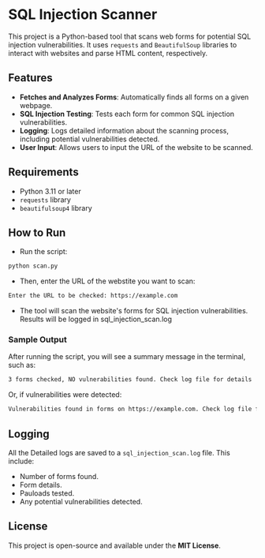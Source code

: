 # SQL Injection Scanner

This project is a Python-based tool that scans web forms for potential SQL injection vulnerabilities. It uses `requests` and `BeautifulSoup` libraries to interact with websites and parse HTML content, respectively.

## Features

- **Fetches and Analyzes Forms**: Automatically finds all forms on a given webpage.
- **SQL Injection Testing**: Tests each form for common SQL injection vulnerabilities.
- **Logging**: Logs detailed information about the scanning process, including potential vulnerabilities detected.
- **User Input**: Allows users to input the URL of the website to be scanned.

## Requirements

- Python 3.11 or later
- `requests` library
- `beautifulsoup4` library

## How to Run

- Run the script:

```bash
python scan.py
```

- Then, enter the URL of the webstite you want to scan:

```bash
Enter the URL to be checked: https://example.com
```

- The tool will scan the website's forms for SQL injection vulnerabilities. Results will be logged in sql_injection_scan.log

### Sample Output

After running the script, you will see a summary message in the terminal, such as:

```bash
3 forms checked, NO vulnerabilities found. Check log file for details
```

Or, if vulnerabilities were detected:

```bash
Vulnerabilities found in forms on https://example.com. Check log file for details.
```

## Logging

All the Detailed logs are saved to a `sql_injection_scan.log` file. This include:

- Number of forms found.
- Form details.
- Pauloads tested.
- Any potential vulnerabilities detected.

## License

This project is open-source and available under the **MIT License**.
